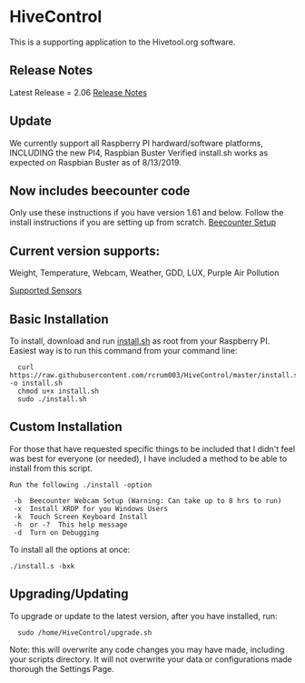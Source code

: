 

# HiveControl
This is a supporting application to the Hivetool.org software.


## Release Notes
Latest Release = 2.06
[Release Notes](https://raw.githubusercontent.com/rcrum003/HiveControl/master/RELEASE)

## Update
We currently support all Raspberry PI hardward/software platforms, INCLUDING the new PI4, Raspbian Buster
Verified install.sh works as expected on Raspbian Buster as of 8/13/2019.

## Now includes beecounter code
Only use these instructions if you have version 1.61 and below.
Follow the install instructions if you are setting up from scratch.
[Beecounter Setup](https://github.com/rcrum003/HiveControl/wiki/BeeCounter-Setup)

## Current version supports:
Weight, Temperature, Webcam, Weather, GDD, LUX, Purple Air Pollution

[Supported Sensors](https://github.com/rcrum003/HiveControl/wiki/Sensor-Support)

## Basic Installation
To install, download and run [install.sh](https://raw.githubusercontent.com/rcrum003/HiveControl/master/install.sh) as root from your Raspberry PI.
Easiest way is to run this command from your command line:

      curl https://raw.githubusercontent.com/rcrum003/HiveControl/master/install.sh -o install.sh
      chmod u+x install.sh
      sudo ./install.sh

## Custom Installation
For those that have requested specific things to be included that I didn't feel was best for everyone (or needed), I have included a method to be able to install from this script.
	
	Run the following ./install -option

	 -b  Beecounter Webcam Setup (Warning: Can take up to 8 hrs to run)
	 -x  Install XRDP for you Windows Users
	 -k  Touch Screen Keyboard Install
	 -h  or -?  This help message
	 -d  Turn on Debugging

To install all the options at once:
	
	./install.s -bxk


## Upgrading/Updating
To upgrade or update to the latest version, after you have installed, run:

      sudo /home/HiveControl/upgrade.sh

Note: this will overwrite any code changes you may have made, including your scripts directory.
It will not overwrite your data or configurations made thorough the Settings Page.
